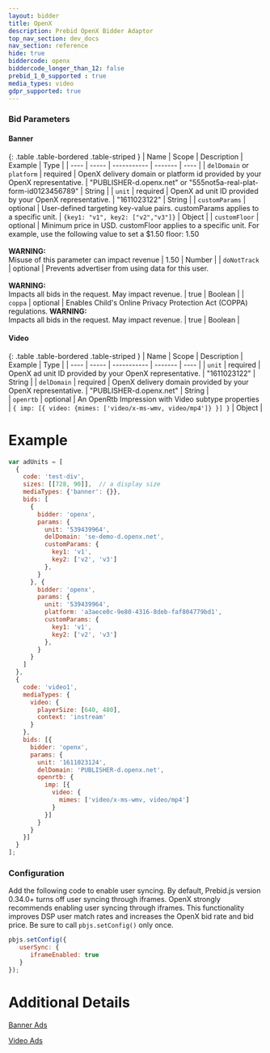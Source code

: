 ```yaml
---
layout: bidder
title: OpenX
description: Prebid OpenX Bidder Adaptor
top_nav_section: dev_docs
nav_section: reference
hide: true
biddercode: openx
biddercode_longer_than_12: false
prebid_1_0_supported : true
media_types: video
gdpr_supported: true
---
```




### Bid Parameters
#### Banner

{: .table .table-bordered .table-striped }
| Name | Scope | Description | Example | Type | 
| ---- | ----- | ----------- | ------- | ---- | 
| `delDomain` or `platform` | required | OpenX delivery domain or platform id provided by your OpenX representative.  | "PUBLISHER-d.openx.net" or "555not5a-real-plat-form-id0123456789" | String | 
| `unit` | required | OpenX ad unit ID provided by your OpenX representative. | "1611023122" | String | 
| `customParams` | optional | User-defined targeting key-value pairs. customParams applies to a specific unit. | `{key1: "v1", key2: ["v2","v3"]}` | Object | 
| `customFloor` | optional | Minimum price in USD. customFloor applies to a specific unit. For example, use the following value to set a $1.50 floor: 1.50 <br/><br/> **WARNING:**<br/> Misuse of this parameter can impact revenue | 1.50 | Number | 
| `doNotTrack` | optional | Prevents advertiser from using data for this user. <br/><br/> **WARNING:**<br/> Impacts all bids in the request.  May impact revenue. | true | Boolean | 
| `coppa` | optional | Enables Child's Online Privacy Protection Act (COPPA) regulations. **WARNING:**<br/> Impacts all bids in the request.  May impact revenue. | true | Boolean | 

#### Video

{: .table .table-bordered .table-striped }
| Name | Scope | Description | Example | Type | 
| ---- | ----- | ----------- | ------- | ---- | 
| `unit` | required | OpenX ad unit ID provided by your OpenX representative. | "1611023122" | String | 
| `delDomain` | required | OpenX delivery domain provided by your OpenX representative.  | "PUBLISHER-d.openx.net" | String |  
| `openrtb` | optional | An OpenRtb Impression with Video subtype properties | `{ imp: [{ video: {mimes: ['video/x-ms-wmv, video/mp4']} }] }` | Object | 


# Example
```javascript
var adUnits = [
  {
    code: 'test-div',
    sizes: [[728, 90]],  // a display size
    mediaTypes: {'banner': {}},
    bids: [
      {
        bidder: 'openx',
        params: {
          unit: '539439964',
          delDomain: 'se-demo-d.openx.net',
          customParams: {
            key1: 'v1',
            key2: ['v2', 'v3']
          },
        }
      }, {
        bidder: 'openx',
        params: {
          unit: '539439964',
          platform: 'a3aece0c-9e80-4316-8deb-faf804779bd1',
          customParams: {
            key1: 'v1',
            key2: ['v2', 'v3']
          },
        }
      }
    ]
  },
  {
    code: 'video1',
    mediaTypes: {
      video: {
        playerSize: [640, 480],
        context: 'instream'
      }
    },
    bids: [{
      bidder: 'openx',
      params: {
        unit: '1611023124',
        delDomain: 'PUBLISHER-d.openx.net',
        openrtb: {
          imp: [{
            video: {
              mimes: ['video/x-ms-wmv, video/mp4']
            }
          }]
        }
      }
    }]
  }
];
```

### Configuration
Add the following code to enable user syncing. By default, Prebid.js version 0.34.0+ turns off user syncing through iframes.
OpenX strongly recommends enabling user syncing through iframes. This functionality improves DSP user match rates and increases the
OpenX bid rate and bid price. Be sure to call `pbjs.setConfig()` only once.

```javascript
pbjs.setConfig({
   userSync: {
      iframeEnabled: true
   }
});
```

# Additional Details
[Banner Ads](https://docs.openx.com/Content/developers/containers/prebid-adapter.html)

[Video Ads](https://docs.openx.com/Content/developers/containers/prebid-video-adapter.html)
